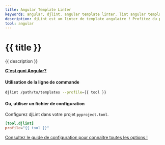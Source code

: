 ```yaml
---
title: Angular Template Linter
keywords: angular, djlint, angular template linter, lint angular templates
description: djLint est un linter de template angulaire ! Profitez du profil pré-build lorsque vous linting et formatez vos templates avec djLint.
tool: angular
---
```


# {{ title }}

{{ description }}

**[C'est quoi Angular?](https://angular.io/guide/template-syntax)**

#### Utilisation de la ligne de commande

```bash
djlint /path/to/templates --profile={{ tool }}
```

#### Ou, utiliser un fichier de configuration

Configurez djLint dans votre projet `pyproject.toml`.

```toml
[tool.djlint]
profile="{{ tool }}"
```

<div class="box notification is-info is-light">
    <span class="icon is-large"><i class="fas fa-2x fa-circle-arrow-right"></i></span><div class="my-auto ml-3 is-inline-block"><a href="/fr/docs/configuration/">Consultez le guide de configuration pour connaître toutes les options !</a></div>
</div>
